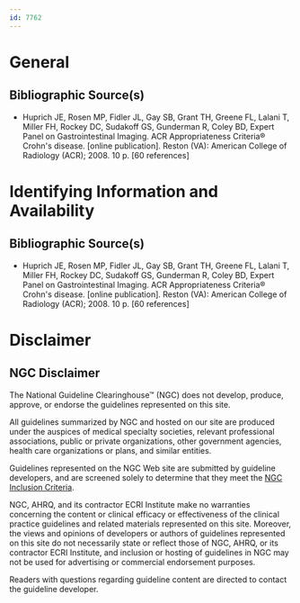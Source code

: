 ```yaml
---
id: 7762
---
```


# General

## Bibliographic Source(s)

- Huprich JE, Rosen MP, Fidler JL, Gay SB, Grant TH, Greene FL, Lalani T, Miller FH, Rockey DC, Sudakoff GS, Gunderman R, Coley BD, Expert Panel on Gastrointestinal Imaging. ACR Appropriateness Criteria® Crohn's disease. [online publication]. Reston (VA): American College of Radiology (ACR); 2008. 10 p. [60 references]

# Identifying Information and Availability

## Bibliographic Source(s)

- Huprich JE, Rosen MP, Fidler JL, Gay SB, Grant TH, Greene FL, Lalani T, Miller FH, Rockey DC, Sudakoff GS, Gunderman R, Coley BD, Expert Panel on Gastrointestinal Imaging. ACR Appropriateness Criteria® Crohn's disease. [online publication]. Reston (VA): American College of Radiology (ACR); 2008. 10 p. [60 references]

# Disclaimer

## NGC Disclaimer

The National Guideline Clearinghouse™ (NGC) does not develop, produce, approve, or endorse the guidelines represented on this site.

All guidelines summarized by NGC and hosted on our site are produced under the auspices of medical specialty societies, relevant professional associations, public or private organizations, other government agencies, health care organizations or plans, and similar entities.

Guidelines represented on the NGC Web site are submitted by guideline developers, and are screened solely to determine that they meet the [NGC Inclusion Criteria](/help-and-about/summaries/inclusion-criteria).

NGC, AHRQ, and its contractor ECRI Institute make no warranties concerning the content or clinical efficacy or effectiveness of the clinical practice guidelines and related materials represented on this site. Moreover, the views and opinions of developers or authors of guidelines represented on this site do not necessarily state or reflect those of NGC, AHRQ, or its contractor ECRI Institute, and inclusion or hosting of guidelines in NGC may not be used for advertising or commercial endorsement purposes.

Readers with questions regarding guideline content are directed to contact the guideline developer.

